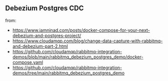 ## Debezium Postgres CDC

from:

- https://www.iamninad.com/posts/docker-compose-for-your-next-debezium-and-postgres-project/
- https://www.cloudamqp.com/blog/change-data-capture-with-rabbitmq-and-debezium-part-2.html
- https://github.com/cloudamqp/rabbitmq-integration-demos/blob/main/rabbitmq_debezium_postgres_demo/docker-compose.yaml
- https://github.com/cloudamqp/rabbitmq-integration-demos/tree/main/rabbitmq_debezium_postgres_demo

